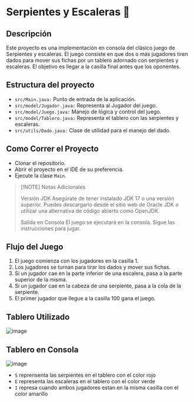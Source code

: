 # Serpientes y Escaleras 🐍

## Descripción
Este proyecto es una implementación en consola del clásico juego de Serpientes y escaleras.
El juego consiste en que dos o más jugadores tiren dados para mover sus fichas por un tablero adornado con serpientes y escaleras.
El objetivo es llegar a la casilla final antes que los oponentes.

## Estructura del proyecto
* `src/Main.java:` Punto de entrada de la aplicación.
* `src/model/Jugador.java:` Representa al Jugador del juego.
* `src/model/Juego.java:` Manejo de lógica y control del juego.
* `src/model/Tablero.java:` Representa el tablero con las serpientes y escaleras.
* `src/utils/Dado.java:` Clase de utilidad para el manejo del dado.

## Como Correr el Proyecto
* Clonar el repositorio.
* Abrir el proyecto en el IDE de su preferencia.
* Ejecute la clase `Main`.
> [!NOTE] Notas Adicionales
> 
>  Versión JDK
> Asegúrate de tener instalado JDK 17 o una versión superior. Puedes descargarlo desde el sitio web de Oracle JDK o utilizar una alternativa de código abierto como OpenJDK.
> 
> Salida en Consola
> El juego se ejecutará en la consola. Sigue las instrucciones para jugar.

## Flujo del Juego
1. El juego comienza con los jugadores en la casilla 1.
2. Los jugadores se turnan para tirar los dados y mover sus fichas.
3. Si un jugador cae en la parte inferior de una escalera, pasa a la parte superior de la misma.
4. Si un jugador cae en la cabeza de una serpiente, pasa a la cola de la serpiente.
5. El primer jugador que llegue a la casilla 100 gana el juego.
   
## Tablero Utilizado
![image](https://github.com/user-attachments/assets/497a5204-91a6-490e-a110-5ec3510a5024)

## Tablero en Consola
![image](https://github.com/user-attachments/assets/e723f38b-bbf7-4282-89cb-aa1d83e7cd70)

* `S` reprensenta las serpientes en el tablero con el color rojo
* `E` representa las escaleras en el tablero con el color verde
* `I` represa cuando ambos jugadores estan en la misma casilla con el color amarillo




